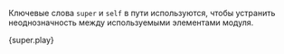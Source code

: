Ключевые слова `super` и `self` в пути используются, 
чтобы устранить неоднозначность между используемыми элементами модуля.

{super.play}
